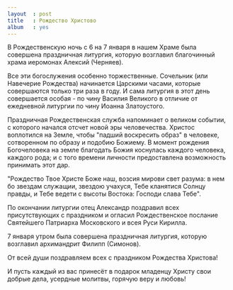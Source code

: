```yaml
---
layout  : post
title   : Рождество Христово
album   : yes
---
```

В Рождественскую ночь с 6 на 7 января в нашем Храме была совершена праздничная литургия,  которую возглавил благочинный храма иеромонах Алексий (Черняев).

Все эти богослужения особенно торжественные. Сочельник (или Навечерие Рождества) начинается Царскими часами, которые совершаются только три раза в году. И сама литургия в этот день совершается особая - по чину Василия Великого в отличие от ежедневной литургии по чину Иоанна Златоустого.

Праздничная Рождественская служба напоминает о великом событии, с которого начался отсчет новой эры человечества. Христос воплотился на Земле, чтобы "падший воскресить образ" в человеке, сотворенном по образу и подобию Божиему. В момент рождения Богочеловека на земле благодать Божия коснулась каждого человека, каждого рода; и с того времени личности предоставлена возможность принимать этот дар.

"Рождество Твое Христе Боже наш, возсия мирови свет разума: в нем бо звездам служащии, звездою учахуся, Тебе кланятися Солнцу правды, и Тебе ведети с высоты Востока: Господи слава Тебе".

По окончании литургии отец Александр поздравил всех присутствующих с праздником и огласил Рождественское послание Святейшего Патриарха Московского и всея Руси Кирилла.

7 января утром была совершена праздничная литургия, которую возглавил архимандрит Филипп (Симонов). 

От всей души поздравляем всех с праздником Рождества Христова!

И пусть каждый из вас принесёт в подарок младенцу Христу свои добрые дела, усердные молитвы, горячую веру и любовь!
